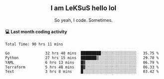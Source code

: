 <h2 align="center">I am LeKSuS hello lol</h2>
<p align="center">So yeah, I code. Sometimes.</p>

#### :computer: Last month coding activity
<!--START_SECTION:waka-->

```txt
Total Time: 90 hrs 11 mins

Go                32 hrs 48 mins  █████████░░░░░░░░░░░░░░░░   35.75 %
Python            27 hrs 15 mins  ███████▒░░░░░░░░░░░░░░░░░   29.70 %
YAML              6 hrs 13 mins   █▓░░░░░░░░░░░░░░░░░░░░░░░   06.79 %
Terraform         5 hrs 48 mins   █▓░░░░░░░░░░░░░░░░░░░░░░░   06.33 %
Text              3 hrs 8 mins    █░░░░░░░░░░░░░░░░░░░░░░░░   03.42 %
```

<!--END_SECTION:waka-->

